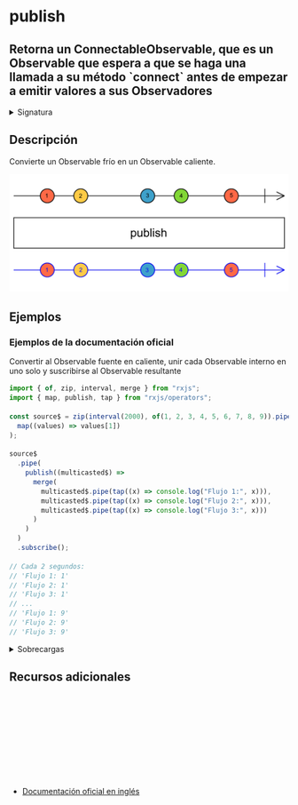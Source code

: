 # publish

<h2 class="subtitle"> Retorna un ConnectableObservable, que es un Observable que espera a que se haga una llamada a su método `connect` antes de empezar a emitir valores a sus Observadores</h2>

<details>
<summary>Signatura</summary>

### Firma

`publish<T, R>(selector?: OperatorFunction<T, R>): MonoTypeOperatorFunction<T> | OperatorFunction<T, R>`

### Parámetros

<table>
<tr><td>selector</td><td>Opcional. El valor por defecto es <code>undefined</code>.
Función de selección opcional que puede utilizar la secuencia fuente multidifundida tantas veces como sean necesarias, sin provocar múltiples suscripciones a la secuencia fuente. Los suscriptores al flujo recibirán todas las notificaciones de la fuente a partir del momento de la suscripción.
</td></tr>
</table>

### Retorna

`MonoTypeOperatorFunction<T> | OperatorFunction<T, R>`: Un `ConnectableObservable` que, cuando se hace una llamada a su método `connect`, hace que el Observable fuente emita valores a sus Observadores.

</details>

## Descripción

Convierte un Observable frío en un Observable caliente.

<img src="assets/images/marble-diagrams/multicasting/publish.png" alt="Diagrama de canicas del operador publish">

## Ejemplos

<!-- [StackBlitz]()

```javascript

``` -->

### Ejemplos de la documentación oficial

Convertir al Observable fuente en caliente, unir cada Observable interno en uno solo y suscribirse al Observable resultante

```javascript
import { of, zip, interval, merge } from "rxjs";
import { map, publish, tap } from "rxjs/operators";

const source$ = zip(interval(2000), of(1, 2, 3, 4, 5, 6, 7, 8, 9)).pipe(
  map((values) => values[1])
);

source$
  .pipe(
    publish((multicasted$) =>
      merge(
        multicasted$.pipe(tap((x) => console.log("Flujo 1:", x))),
        multicasted$.pipe(tap((x) => console.log("Flujo 2:", x))),
        multicasted$.pipe(tap((x) => console.log("Flujo 3:", x)))
      )
    )
  )
  .subscribe();

// Cada 2 segundos:
// 'Flujo 1: 1'
// 'Flujo 2: 1'
// 'Flujo 3: 1'
// ...
// 'Flujo 1: 9'
// 'Flujo 2: 9'
// 'Flujo 3: 9'
```

<details>
<summary>Sobrecargas</summary>
<div class="overload-container">

<div class="overload-section">

### Firma

`publish(): UnaryFunction<Observable<T>, ConnectableObservable<T>>`

### Parámetros

No recibe ningún parámetro.

### Retorna

`UnaryFunction<Observable<T>, ConnectableObservable<T>>`

</div>

<div class="overload-section">

### Firma

`publish(selector: (shared: Observable<T>) => O): OperatorFunction<T, ObservedValueOf<O>>`

### Parámetros

<table>
<tr><td>selector</td><td>Tipo: <code>(shared: Observable) => O</code>.</td></tr>
</table>

### Retorna

`OperatorFunction<T, ObservedValueOf<O>>`

</div>

<div class="overload-section">

### Firma

`publish(selector: MonoTypeOperatorFunction<T>): MonoTypeOperatorFunction<T>`

### Parámetros

<table>
<tr><td>selector</td><td>Tipo: <code>MonoTypeOperatorFunction</code>.</td></tr>
</table>

### Retorna

`MonoTypeOperatorFunction<T>`

</div>

</details>

<div class="page-footer">

## Recursos adicionales

<a target="_blank" href="https://github.com/ReactiveX/rxjs/blob/master/src/internal/operators/publish.ts">
<svg>
  <use xlink:href="/assets/icons/source.svg#source-code"></use>
</svg>
</a>
</div>

- <a target="_blank" href="https://rxjs.dev/api/operators/publish">Documentación oficial en inglés</a>
